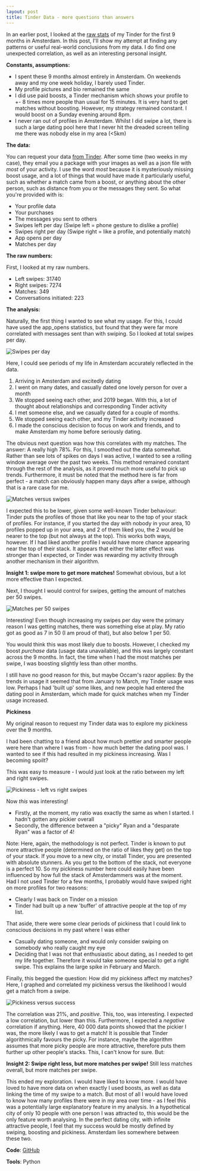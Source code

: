 ```yaml
---
layout: post
title: Tinder Data - more questions than answers
---
```


In an earlier post, I looked at the [raw stats](https://rian-van-den-ander.github.io/9-Months-Tinder-Amsterdam/) of my Tinder for the first 9 months in Amsterdam. In this post, I'll show my attempt at finding any patterns or useful real-world conclusions from my data. I do find one unexpected correlation, as well as an interesting personal insight. 

**Constants, assumptions:**
* I spent these 9 months almost entirely in Amsterdam. On weekends away and my one week holiday, I barely used Tinder.
* My profile pictures and bio remained the same
* I did use paid boosts, a Tinder mechanism which shows your profile to +- 8 times more people than usual for 15 minutes. It is very hard to get matches without boosting. However, my strategy remained constant. I would boost on a Sunday evening around 8pm.
* I never ran out of profiles in Amsterdam. Whilst I did swipe a lot, there is such a large dating pool here that I never hit the dreaded screen telling me there was nobody else in my area (<5km) 
 
**The data:**

You can request your data [from Tinder](https://account.gotinder.com/data). After some time (two weeks in my case), they email you a package with your images as well as a json file with _most_ of your activity. I use the word _most_ because it is mysteriously missing boost usage, and a lot of things that would have made it particularly useful, such as whether a match came from a boost, or anything about the other person, such as distance from you or the messages they sent. So what you're provided with is:

* Your profile data
* Your purchases
* The messages you sent to others
* Swipes left per day (Swipe left = phone gesture to dislike a profile)
* Swipes right per day (Swipe right = like a profile, and potentially match) 
* App opens per day
* Matches per day

**The raw numbers:**

First, I looked at my raw numbers. 
* Left swipes: 31740
* Right swipes: 7274
* Matches: 349
* Conversations initiated: 223

**The analysis:**

Naturally, the first thing I wanted to see what my usage. For this, I could have used the app_opens statistics, but found that they were far more correlated with messages sent than with swiping. So I looked at total swipes per day. 

![Swipes per day](../images/analyses/tinder_2019_07_28/swipes_per_day.png "Swipes per day")

Here, I could see periods of my life in Amsterdam accurately reflected in the data.
1. Arriving in Amsterdam and excitedly dating
2. I went on many dates, and casually dated one lovely person for over a month
3. We stopped seeing each other, and 2019 began. With this, a lot of thought about relationships and corresponding Tinder activity
4. I met someone else, and we casually dated for a couple of months. 
5. We stopped seeing each other, and my Tinder activity increased
6. I made the conscious decision to focus on work and friends, and to make Amsterdam my home before seriously dating. 


The obvious next question was how this correlates with my matches. The answer: A really high 78%. For this, I smoothed out the data somewhat. Rather than see lots of spikes on days I was active, I wanted to see a rolling window average over the past two weeks. This method remained constant through the rest of the analysis, as it proved much more useful to pick up trends. Furthermore, it must be noted that the method here is far from perfect - a match can obviously happen many days after a swipe, although that is a rare case for me.

![Matches versus swipes](../images/analyses/tinder_2019_07_28/matches_versus_swipes.png "Matches versus swipes")

I expected this to be lower, given some well-known Tinder behaviour: Tinder puts the profiles of those that like you near to the top of your stack of profiles. For instance, if you started the day with nobody in your area, 10 profiles popped up in your area, and 2 of them liked you, the 2 would be nearer to the top (but not always at the top). This works both ways, however. If I had liked another profile I would have more chance appearing near the top of their stack. It appears that either the latter effect was stronger than I expected, or Tinder was rewarding my activity through another mechanism in their algorithm.

**Insight 1: swipe more to get more matches!** Somewhat obvious, but a lot more effective than I expected.

Next, I thought I would control for swipes, getting the amount of matches per 50 swipes.

![Matches per 50 swipes](../images/analyses/tinder_2019_07_28/matches_per_swipes.png "Matches per 50 swipes")

Interesting! Even though increasing my swipes per day were the primary reason I was getting matches, there was something else at play. My ratio got as good as 7 in 50 (I am proud of that), but also below 1 per 50.

You would think this was most likely due to boosts. However, I checked my boost _purchase_ data (usage data unavailable), and this was largely constant across the 9 months. In fact, the time when I had the most matches per swipe, I was boosting slightly less than other months. 

I still have no good reason for this, but maybe Occam's razor applies: By the trends in usage it seemed that from January to March, my Tinder usage was low. Perhaps I had 'built up' some likes, and new people had entered the dating pool in Amsterdam, which made for quick matches when my Tinder usage increased. 

**Pickiness**

My original reason to request my Tinder data was to explore my pickiness over the 9 months. 

I had been chatting to a friend about how much prettier and smarter people were here than where I was from - how much better the dating pool was. I wanted to see if this had resulted in my pickiness increasing. Was I becoming spoilt?

This was easy to measure - I would just look at the ratio between my left and right swipes. 

![Pickiness - left vs right swipes ](../images/analyses/tinder_2019_07_28/left_vs_right.png "Pickiness - left vs right swipes ")

Now _this_ was interesting!
* Firstly, at the moment, my ratio was exactly the same as when I started. I hadn't gotten any pickier overall
* Secondly, the difference between a "picky" Ryan and a "desparate Ryan" was a factor of 4!

Note: Here, again, the methodology is not perfect. Tinder is known to put more attractive people (determined on the ratio of likes they get) on the top of your stack. If you move to a new city, or install Tinder, you are presented with absolute stunners. As you get to the bottom of the stack, not everyone is a perfect 10. So my pickiness number here could easily have been influenced by how full the stack of Amsterdammers was at the moment. Had I not used Tinder for a few months, I probably would have swiped right on more profiles for two reasons:
* Clearly I was back on Tinder on a mission 
* Tinder had built up a new 'buffer' of attractive people at the top of my list.

That aside, there were some clear periods of pickiness that I could link to conscious decisions in my past where I was either
* Casually dating someone, and would only consider swiping on somebody who really caught my eye
* Deciding that I was not that enthusiastic about dating, as I needed to get my life together. Therefore it would take someone special to get a right swipe. This explains the large spike in February and March. 

Finally, this begged the question: How did my pickiness affect my matches? Here, I graphed and correlated my pickiness versus the likelihood I would get a match from a swipe. 

![Pickiness versus success](../images/analyses/tinder_2019_07_28/pickiness_correlation.png "Pickiness versus success")

The correlation was 21%, and _positive_. This, too, was interesting. I expected a low correlation, but lower than this. Furthermore, I expected a _negative_ correlation if anything. Here, 40 000 data points showed that the pickier I was, the more likely I was to get a match! It is possible that Tinder algorithmically favours the picky. For instance, maybe the algorithm assumes that more picky people are more attractive, therefore puts them further up other people's stacks. This, I can't know for sure. But:

**Insight 2: Swipe right less, but more matches per swipe!** Still less matches overall, but more matches per swipe. 

This ended my exploration. I would have liked to know more. I would have loved to have more data on when exactly I used boosts, as well as data linking the time of my swipe to a match. But most of all I would have loved to know how many profiles there were in my area over time - as I feel this was a potentially large explanatory feature in my analysis. In a hypothetical city of only 10 people with one person I was attracted to, this would be the only feature worth analysing. In the perfect dating city, with infinite attractive people, I feel that my success would be mostly defined by swiping, boosting and pickiness. Amsterdam lies somewhere between these two.

**Code**: [GitHub](https://github.com/rian-van-den-ander/explorations/tree/master/tinder_data)

**Tools**: Python

 


